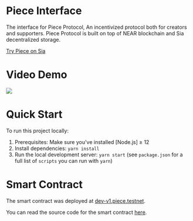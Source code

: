 Piece Interface
==================

The interface for Piece Protocol, An incentivized protocol both for creators and supporters. Piece Protocol is built on top of NEAR blockchain and Sia decentralized storage. 

[Try Piece on Sia](https://siasky.net/_AUBQQJF4mYSB2iqUx30ZA6U4iAMmezZDFeVMERZXXAXZQ)



Video Demo
==========

[<img src="https://i.ibb.co/TtDZfms/5f7324b0dd22apiece-thumbnail.png">](https://www.loom.com/share/af2f558cdd2b43e9a8dae1a5d968447f)


Quick Start
===========

To run this project locally:

1. Prerequisites: Make sure you've installed [Node.js] ≥ 12
2. Install dependencies: `yarn install`
3. Run the local development server: `yarn start` (see `package.json` for a
   full list of `scripts` you can run with `yarn`)


Smart Contract
==============

The smart contract was deployed at [dev-v1.piece.testnet](https://explorer.testnet.near.org/accounts/dev-v1.piece.testnet).

You can read the source code for the smart contract [here](https://github.com/hdriqi/piece-protocol). 


